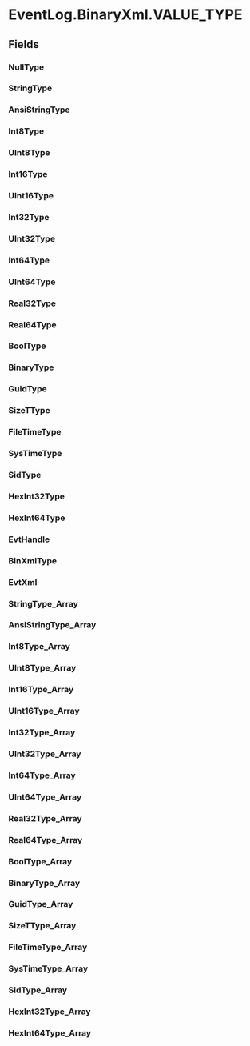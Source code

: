 ﻿


# EventLog.BinaryXml.VALUE_TYPE

## Fields

### NullType

### StringType

### AnsiStringType

### Int8Type

### UInt8Type

### Int16Type

### UInt16Type

### Int32Type

### UInt32Type

### Int64Type

### UInt64Type

### Real32Type

### Real64Type

### BoolType

### BinaryType

### GuidType

### SizeTType

### FileTimeType

### SysTimeType

### SidType

### HexInt32Type

### HexInt64Type

### EvtHandle

### BinXmlType

### EvtXml

### StringType_Array

### AnsiStringType_Array

### Int8Type_Array

### UInt8Type_Array

### Int16Type_Array

### UInt16Type_Array

### Int32Type_Array

### UInt32Type_Array

### Int64Type_Array

### UInt64Type_Array

### Real32Type_Array

### Real64Type_Array

### BoolType_Array

### BinaryType_Array

### GuidType_Array

### SizeTType_Array

### FileTimeType_Array

### SysTimeType_Array

### SidType_Array

### HexInt32Type_Array

### HexInt64Type_Array

